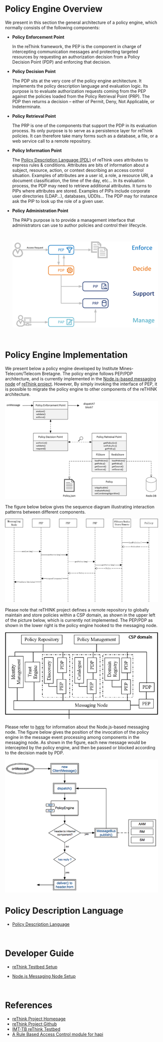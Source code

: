 # Policy Engine Overview
We present in this section the general architecture of a policy engine, which normally consists of the following components:

-  **Policy Enforcement Point**

   In the reThink framework, the PEP is the component in charge of intercepting communication messages and protecting targeted resources by requesting an authorization decision from a Policy Decision Point (PDP) and enforcing that decision. 

- **Policy Decision Point**

   The PDP sits at the very core of the policy engine architecture. It implements the policy description language and evaluation logic. Its purpose is to evaluate authorization requests coming from the PEP against the policies loaded from the Policy Retrieval Point (PRP). The PDP then returns a decision – either of Permit, Deny, Not Applicable, or Indeterminate.

- **Policy Retrieval Point**

   The PRP is one of the components that support the PDP in its evaluation process. Its only purpose is to serve as a persistence layer for reThink policies. It can therefore take many forms such as a database, a file, or a web service call to a remote repository.

- **Policy Information Point**

   The [Policy Description Language (PDL)](./policy-description-language.md) of reThink uses attributes to express rules & conditions. Attributes are bits of information about a subject, resource, action, or context describing an access control situation.  Examples of attributes are a user id, a role, a resource URI, a document classification, the time of the day, etc… In its evaluation process, the PDP may need to retrieve additional attributes. It turns to PIPs where attributes are stored. Examples of PIPs include corporate user directories (LDAP…), databases, UDDIs… The PDP may for instance ask the PIP to look up the role of a given user.

- **Policy Administration Point**

   The PAP’s purpose is to provide a management interface that administrators can use to author policies and control their lifecycle.

   ​

   ![](./figures/general_policy_engine.PNG)

   ​

# Policy Engine Implementation

We present below a policy engine developed by Institute Mines-Telecom/Telecom Bretagne. The policy engine follows PEP/PDP architecture, and is currently implemented in the [Node.js-based messaging node](https://github.com/reTHINK-project/dev-msg-node-nodejs) of [reThink project](https://github.com/reTHINK-project). However, By simply invoking the interface of PEP, it is possible to migrate the policy engine to other components of the reTHINK architecture. 



![](./figures/policy_engine_architecture.png)



The figure below below gives the sequence diagram illustrating interaction patterns between different components.



![](./figures/PE_sequence_diagram.png)



Please note that reTHINK project defines a remote repository to globally maintain and store policies within a CSP domain, as shown in the upper left of the picture below, which is currently not implemented. The PEP/PDP as shown in the lower right is the policy engine hooked to the messaging node.



![](./figures/policy_deployment.jpg)



Please refer to [here](https://github.com/Heriam/dev-msg-node-nodejs/blob/master/readme.md) for information about the Node.js-based messaging node. The figure below gives the position of the invocation of the policy engine in the message event processing among components in the messaging node. As shown in the figure, each new message would be intercepted by the policy engine, and then be passed or blocked according to the decision made by PDP.

![](./figures/Intergration_PE.png)



# Policy Description Language

- [Policy Description Language](./policy-description-language.md)

  ​

# Developer Guide

- [reThink Testbed Setup](https://github.com/Heriam/reThink-testbed/tree/dev-tb)

- [Node.js Messaging Node Setup](https://github.com/reTHINK-project/dev-msg-node-nodejs)

  ​

# References

- [reThink Project Homepage](https://rethink-project.eu/)
- [reThink Project Github](https://github.com/reTHINK-project)
- [IMT-TB reThink Testbed](https://github.com/Heriam/reThink-testbed/tree/dev-tb)
- [A Rule Based Access Control module for hapi](https://github.com/franciscogouveia/hapi-rbac)